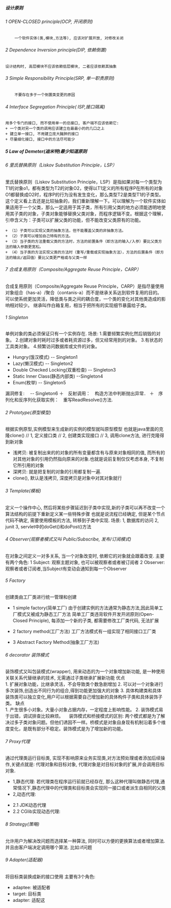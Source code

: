 ##### 设计原则
###### 1 OPEN-CLOSED principle(OCP, 开闭原则)
        一个软件实体(类,模块,方法等), 应该对扩展开放, 对修改关闭
###### 2 Dependence Inversion principle(DIP, 依赖倒置)
    设计结构时, 高层模块不应该依赖低层模块, 二者应该依赖其抽象

###### 3 Simple Responsibility Principle(SRP, 单一职责原则)
        不要存在多于一个倒置类变更的原因
###### 4 Interface Segregation Principle( ISP,接口隔离)
    用多个专门的接口, 而不使用单一的总接口, 客户端不应该依赖它:
    + 一个类对另一个类的调用应该建立在最最小的的几口之上
    + 建立单一接口, 不用建立庞大臃肿的接口
    + 尽量细化接口, 接口中的方法尽可能少
##### 5 Law of Demeter(迪米特)最少知道原则

###### 6 里氏替换原则（Liskov Substitution Principle，LSP）
里氏替换原则（Liskov Substitution Principle，LSP）是指如果对每一个类型为T1的对象o1，都有类型为T2的对象O2，使得以T1定义的所有程序P在所有的对象O1都替换成O2时，程序P的行为没有发生变化，那么类型T2是类型T1的子类型。
这个定义看上去还是比较抽象的，我们重新理解一下。可以理解为一个软件实体如果适用于一个父类，那么一定适用于其子类，所有引用父类的地方必须能透明地使用其子类的对象，子类对象能够替换父类对象，而程序逻辑不变。根据这个理解，引申含义为：子类可以扩展父类的功能，但不能改变父类原有的功能。

    + （1）子类可以实现父类的抽象方法，但不能覆盖父类的非抽象方法。
    + （2）子类可以增加自己特有的方法。
    + （3）当子类的方法重载父类的方法时，方法的前置条件（即方法的输入/入参）要比父类方法的输入参数更宽松。
    + （4）当子类的方法实现父类的方法时（重写/重载或实现抽象方法），方法的后置条件（即方法的输出/返回值）要比父类更严格或与父类一样

###### 7 合成复用原则（Composite/Aggregate Reuse Principle，CARP）
  合成复用原则（Composite/Aggregate Reuse Principle，CARP）是指尽量使用对象组合（has-a）/聚合（contanis-a）而不是继承关系达到软件复用的目的。可以使系统更加灵活，降低类与类之间的耦合度，一个类的变化对其他类造成的影响相对较少。
继承叫作白箱复用，相当于把所有的实现细节暴露给子类。

###### 1 Singleton
   单例对象的类必须保证只有一个实例存在.
 场景:
    1.需要频繁实例化然后销毁的对象。 
    2.创建对象时耗时过多或者耗资源过多，但又经常用到的对象。 
    3.有状态的工具类对象。 
    4.频繁访问数据库或文件的对象。

+ Hungry(饿汉模式) -- Singleton1
+ Lazy(懒汉模式) -- Singleton2
+ Double Checked Locking(双重检查) -- Singleton3
+ Static Inner Class(静态内部类) --Singleton4
+ Enum(枚举)       -- Singleton5

漏洞修复:　 -- Singleton6
＋　反射调用：　构造方法中判断抛出异常．
＋　序列化和反序列化获取实例：　重写ReadResolve()方法.

###### 2 Prototype(原型模型)
根据实例原型,实例模型来生成新的实例的模型就叫原型模型
也就是java里面的克隆clone()
// 1, 定义接口类
// 2, 创建类实现接口
// 3, 调用clone方法, 进行克隆得到新对象

+ 浅拷贝:
    被复制出来的的对象的所有变量都含有与原来对象相同的值, 而所有的对其他对象的引用仍然指向原来的对象.也就是说前复制仅仅考虑本身, 不复制它所引用的对象
+ 深拷贝: 就是把复制的对象的引用都复制一遍.
+ clone(), 默认是浅拷贝, 深度拷贝是对象中对其对象就行

###### 3 Template(模板)
定义一个操作中心, 然后将某些步骤延迟到子类中实现,新的子类可以再不改变一个算法结构的前提下重新定义某一些特殊步骤
也就是说流程已经确定, 但是某个节点代码不确定, 需要使用模板的方法, 转移到子类中实现.
场景: 
    1, 数据库的访问
    2, junit
    3, servlet中的doGet()和doPost()方法

###### 4 Observer(观察者模式又叫 Public/Subscribe, 发布/订阅模式)
在对象之间定义一对多关系, 当一个对象改变时, 依赖它的对象就会跟着改变.
主要有两个角色: 
    1 Subject: 观察主题对象, 也可以被观察者或者被订阅者
    2 Observer: 观察者或者订阅者,当Subject有变动会通知到每一个Observer

###### 5 Factory
 创建类由工厂类进行统一管理和创建

+ 1 simple factory(简单工厂)
由于创建实例的方法通常为静态方法,因此简单工厂模式又被成为静态工厂方法
简单工厂类违背软件开发开闭原则(Open-Closed Principle), 每添加一个新的子类, 都需要修改工厂类代码, 无法扩展

+ 2 factory method(工厂方法)
工厂方法模式有一组实现了相同接口工厂类

+ 3 Abstract Factory Method(抽象工厂方法)


###### 6 decorator 装饰模式
装饰模式又叫包装模式(wrapper), 用来动态的为一个对象增加新功能, 是一种使用关联关系代替继承的技术, 无需通过子类继承扩展新功能
优点  
    1. 扩展对象功能，比继承灵活，不会导致类个数急剧增加
    2. 可以对一个对象进行多次装饰,创造出不同行为的组合,得到功能更加强大的对象
    3. 具体构建类和具体装饰类可以独立变化,用户可以根据需要自己增加新的具体构件子类和具体装饰子类。
缺点  
    1. 产生很多小对象。大量小对象占据内存，一定程度上影响性能。
    2. 装饰模式易于出错，调试排查比较麻烦。
 装饰模式和桥接模式的区别: 两个模式都是为了解决过多子类对象问题。但他们诱因不一样。桥模式是对象自身现有机制沿着多个维度变化，是既有部分不稳定。装饰模式是为了增加新的功能。


###### 7 Proxy代理
通过代理类运行目标类, 实现不影响原来业务实现类,对方法预处理或者添加后续操作,关键点就是: 代理对象和目标对象, 代理对象是对目标对象的扩展,并会调用目标对象.
+ 1,静态代理:
        若代理类在程序运行前就已经存在, 那么这种代理叫做静态代理,通常情况下,静态代理中的代理类和目标类会实现同一接口或者派生自相同的父类
+ 2,动态代理:
- 2.1 JDK动态代理
- 2.2 CGlib实现动态代理: 

###### 8 Strategy(策略)
允许用户为解决改问题而选择某一种算法, 同时可以方便的更换算法或者增加算法.并且由客户端决定调用哪个算法.
比如:if问题

###### 9 Adapter(适配器)
将目标类装换成新的接口使用
主要有3个角色: 
+ adaptee: 被适配者
+ target: 目标类
+ adapter: 适配这











 






























